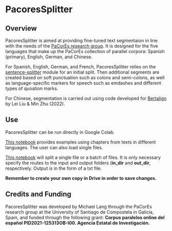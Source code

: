 # PacoresSplitter

## Overview
PacoresSplitter is aimed at providing fine-tuned text segmentaion in line with the needs of the [PaCorEs research group](https://www.pacores.eu/). It is designed for the five languages that make up the PaCorEs collection of parallel corpora: Spanish (primary), English, German, and Chinese.

For Spanish, English, German, and French, PacoresSplitter relies on the [sentence-splitter](https://pypi.org/project/sentence-splitter/) module for an initial split. Then additional segments are created based on soft punctuation such as colons and semi-colons, as well as language-specific markers for speech such as emdashes and different types of quoation marks.

For Chinese, segmentation is carried out using code developed for [Bertalign](https://github.com/bfsujason/bertalign/tree/main) by Lei Liu & Min Zhu (2022).

## Use
PacoresSplitter can be run directly in Google Colab. 

[This notebook](https://colab.research.google.com/drive/1xQh_8_cfKSgBEl_4ccALsTv4xMbsEFys?usp=sharing) provides examples using chapters from texts in different languages. The user can also load single files.

[This notebook](https://colab.research.google.com/drive/1iWqQQE9PuiGy4MmjLfV6KSEmLMafNZqM?usp=sharing) will split a single file or a batch of files. It is only necessary specify the routes to the input and output folders (**in_dir** and **out_dir**, respectively. Output is in the form of a txt file.

**Remember to create your own copy in Drive in order to save changes.**

## Credits and Funding
PacoresSplitter was developed by Michael Lang through the PaCorEs research group at the University of Santiago de Compostela in Galicia, Spain, and funded through the following grant: **Corpus paralelos online del español PID2021-125313OB-I00. Agencia Estatal de Investigación.**
